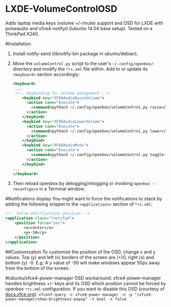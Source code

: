 LXDE-VolumeControlOSD
=====================

Adds laptop media keys (volume +/-/mute) support and OSD for LXDE with pulseaudio and xfce4-notifyd (lubuntu 14.04 base setup). Tested on a ThinkPad X240.

#Installation
1. Install notify-send (libnotify-bin package in ubuntu/debian).

2. Move the `volumeControl.py` script to the user's `~/.config/openbox/` directory and modify the `*rc.xml` file within. Add to or update its `<keyboard>` section accordingly:

    ```xml
    <keyboard>
     ...
     <!-- Keybinding for Volume management -->
        <keybind key="XF86AudioRaiseVolume">
          <action name="Execute">
            <command>python3 ~/.config/openbox/volumeControl.py raise</command>
          </action>
        </keybind>
        <keybind key="XF86AudioLowerVolume">
          <action name="Execute">
            <command>python3 ~/.config/openbox/volumeControl.py lower</command>
          </action>
        </keybind>
        <keybind key="XF86AudioMute">
          <action name="Execute">
            <command>python3 ~/.config/openbox/volumeControl.py toggle-mute</command>
          </action>
        </keybind>
    ...
    </keyboard>
    ```

3. Then reload openbox by delogging/relogging or invoking `openbox --reconfigure` in a Terminal window.

#Notifications display
You might want to force the notifications to stack by adding the following snippet to the `<applications>` section of `*rc.xml`:

```xml
<!-- Force notifications position -->
<application class="*notifyd">
    <position force="yes">
        <x>center</x>
        <y>-50</y>
    </position>
</application>
```

##Customization
To customize the position of the OSD, change x and y values. Top (y) and left (x) borders of the screen are (+)0, right (x) and bottom (y) -0. E.g. A y value of -50 will make windows appear 50px away from the bottom of the screen.

#lubuntu/xfce4-power-manager OSD workaround:
xfce4-power-manager handles brightness +/- keys and its OSD which position cannot be forced by openbox `*rc.xml` configuration. If you want to disable this OSD (courtesy of [docs.xfce.org](http://docs.xfce.org/xfce/xfce4-power-manager/preferences)):
`xfconf-query -c xfce4-power-manager -n -p "/xfce4-power-manager/show-brightness-popup" -t bool -s false`